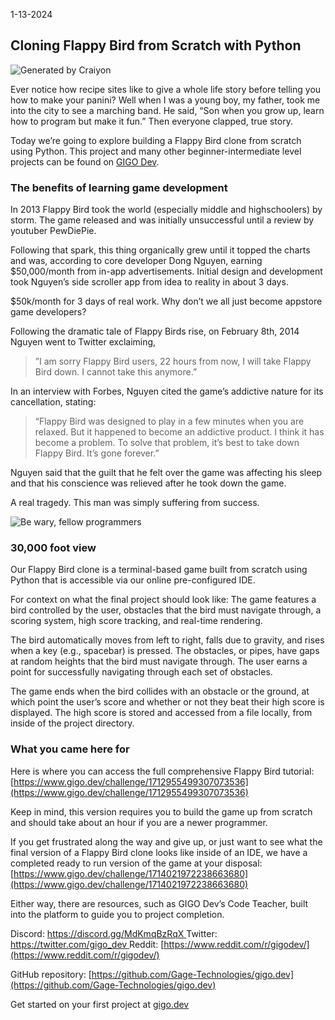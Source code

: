 1-13-2024
## Cloning Flappy Bird from Scratch with Python

![Generated by Craiyon](https://cdn-images-1.medium.com/max/2000/1*fBeBACr2J-bdUB9Zp5hh9A.jpeg)

Ever notice how recipe sites like to give a whole life story before telling you how to make your panini? Well when I was a young boy, my father, took me into the city to see a marching band. He said, “Son when you grow up, learn how to program but make it fun.” Then everyone clapped, true story.

Today we’re going to explore building a Flappy Bird clone from scratch using Python. This project and many other beginner-intermediate level projects can be found on [GIGO Dev](http://gigo.dev).

### The benefits of learning game development

In 2013 Flappy Bird took the world (especially middle and highschoolers) by storm. The game released and was initially unsuccessful until a review by youtuber PewDiePie.

Following that spark, this thing organically grew until it topped the charts and was, according to core developer Dong Nguyen, earning $50,000/month from in-app advertisements. Initial design and development took Nguyen’s side scroller app from idea to reality in about 3 days.

$50k/month for 3 days of real work. Why don’t we all just become appstore game developers?

Following the dramatic tale of Flappy Birds rise, on February 8th, 2014 Nguyen went to Twitter exclaiming,
>  ”I am sorry Flappy Bird users, 22 hours from now, I will take Flappy Bird down. I cannot take this anymore.”

In an interview with Forbes, Nguyen cited the game’s addictive nature for its cancellation, stating:
>  “Flappy Bird was designed to play in a few minutes when you are relaxed. But it happened to become an addictive product. I think it has become a problem. To solve that problem, it’s best to take down Flappy Bird. It’s gone forever.”

Nguyen said that the guilt that he felt over the game was affecting his sleep and that his conscience was relieved after he took down the game.

A real tragedy. This man was simply suffering from success.

![Be wary, fellow programmers](https://cdn-images-1.medium.com/max/2000/1*hmjGVnjKxz2dFtMZH4xmHg.png)

### 30,000 foot view

Our Flappy Bird clone is a terminal-based game built from scratch using Python that is accessible via our online pre-configured IDE.

For context on what the final project should look like: The game features a bird controlled by the user, obstacles that the bird must navigate through, a scoring system, high score tracking, and real-time rendering.

The bird automatically moves from left to right, falls due to gravity, and rises when a key (e.g., spacebar) is pressed. The obstacles, or pipes, have gaps at random heights that the bird must navigate through. The user earns a point for successfully navigating through each set of obstacles.

The game ends when the bird collides with an obstacle or the ground, at which point the user’s score and whether or not they beat their high score is displayed. The high score is stored and accessed from a file locally, from inside of the project directory.

### What you came here for

Here is where you can access the full comprehensive Flappy Bird tutorial: [https://www.gigo.dev/challenge/1712955499307073536](https://www.gigo.dev/challenge/1712955499307073536)

Keep in mind, this version requires you to build the game up from scratch and should take about an hour if you are a newer programmer.

If you get frustrated along the way and give up, or just want to see what the final version of a Flappy Bird clone looks like inside of an IDE, we have a completed ready to run version of the game at your disposal: [https://www.gigo.dev/challenge/1714021972238663680](https://www.gigo.dev/challenge/1714021972238663680)

Either way, there are resources, such as GIGO Dev’s Code Teacher, built into the platform to guide you to project completion.

Discord: [https://discord.gg/MdKmqBzRqX
](https://discord.gg/MdKmqBzRqX)Twitter:[ https://twitter.com/gigo_dev
](https://twitter.com/gigo_dev)Reddit: [https://www.reddit.com/r/gigodev/](https://www.reddit.com/r/gigodev/)

GitHub repository: [https://github.com/Gage-Technologies/gigo.dev](https://github.com/Gage-Technologies/gigo.dev)

Get started on your first project at [gigo.dev](http://gigo.dev)
